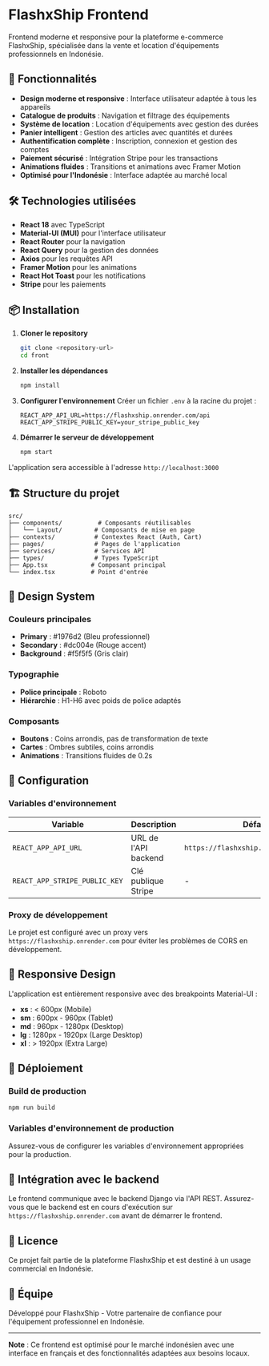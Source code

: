 # FlashxShip Frontend

Frontend moderne et responsive pour la plateforme e-commerce FlashxShip, spécialisée dans la vente et location d'équipements professionnels en Indonésie.

## 🚀 Fonctionnalités

- **Design moderne et responsive** : Interface utilisateur adaptée à tous les appareils
- **Catalogue de produits** : Navigation et filtrage des équipements
- **Système de location** : Location d'équipements avec gestion des durées
- **Panier intelligent** : Gestion des articles avec quantités et durées
- **Authentification complète** : Inscription, connexion et gestion des comptes
- **Paiement sécurisé** : Intégration Stripe pour les transactions
- **Animations fluides** : Transitions et animations avec Framer Motion
- **Optimisé pour l'Indonésie** : Interface adaptée au marché local

## 🛠️ Technologies utilisées

- **React 18** avec TypeScript
- **Material-UI (MUI)** pour l'interface utilisateur
- **React Router** pour la navigation
- **React Query** pour la gestion des données
- **Axios** pour les requêtes API
- **Framer Motion** pour les animations
- **React Hot Toast** pour les notifications
- **Stripe** pour les paiements

## 📦 Installation

1. **Cloner le repository**
   ```bash
   git clone <repository-url>
   cd front
   ```

2. **Installer les dépendances**
   ```bash
   npm install
   ```

3. **Configurer l'environnement**
   Créer un fichier `.env` à la racine du projet :
   ```env
   REACT_APP_API_URL=https://flashxship.onrender.com/api
   REACT_APP_STRIPE_PUBLIC_KEY=your_stripe_public_key
   ```

4. **Démarrer le serveur de développement**
   ```bash
   npm start
   ```

L'application sera accessible à l'adresse `http://localhost:3000`

## 🏗️ Structure du projet

```
src/
├── components/          # Composants réutilisables
│   └── Layout/         # Composants de mise en page
├── contexts/           # Contextes React (Auth, Cart)
├── pages/              # Pages de l'application
├── services/           # Services API
├── types/              # Types TypeScript
├── App.tsx            # Composant principal
└── index.tsx          # Point d'entrée
```

## 🎨 Design System

### Couleurs principales
- **Primary** : #1976d2 (Bleu professionnel)
- **Secondary** : #dc004e (Rouge accent)
- **Background** : #f5f5f5 (Gris clair)

### Typographie
- **Police principale** : Roboto
- **Hiérarchie** : H1-H6 avec poids de police adaptés

### Composants
- **Boutons** : Coins arrondis, pas de transformation de texte
- **Cartes** : Ombres subtiles, coins arrondis
- **Animations** : Transitions fluides de 0.2s

## 🔧 Configuration

### Variables d'environnement

| Variable | Description | Défaut |
|----------|-------------|---------|
| `REACT_APP_API_URL` | URL de l'API backend | `https://flashxship.onrender.com/api` |
| `REACT_APP_STRIPE_PUBLIC_KEY` | Clé publique Stripe | - |

### Proxy de développement

Le projet est configuré avec un proxy vers `https://flashxship.onrender.com` pour éviter les problèmes de CORS en développement.

## 📱 Responsive Design

L'application est entièrement responsive avec des breakpoints Material-UI :
- **xs** : < 600px (Mobile)
- **sm** : 600px - 960px (Tablet)
- **md** : 960px - 1280px (Desktop)
- **lg** : 1280px - 1920px (Large Desktop)
- **xl** : > 1920px (Extra Large)

## 🚀 Déploiement

### Build de production
```bash
npm run build
```

### Variables d'environnement de production
Assurez-vous de configurer les variables d'environnement appropriées pour la production.

## 🔗 Intégration avec le backend

Le frontend communique avec le backend Django via l'API REST. Assurez-vous que le backend est en cours d'exécution sur `https://flashxship.onrender.com` avant de démarrer le frontend.

## 📄 Licence

Ce projet fait partie de la plateforme FlashxShip et est destiné à un usage commercial en Indonésie.

## 👥 Équipe

Développé pour FlashxShip - Votre partenaire de confiance pour l'équipement professionnel en Indonésie.

---

**Note** : Ce frontend est optimisé pour le marché indonésien avec une interface en français et des fonctionnalités adaptées aux besoins locaux.
